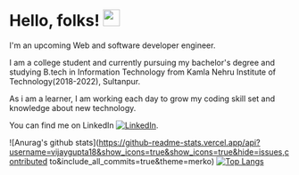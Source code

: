 
# Hello, folks! <img src="https://raw.githubusercontent.com/MartinHeinz/MartinHeinz/master/wave.gif" width="30px">

I'm an upcoming Web and software developer engineer. 

I am a college student and currently pursuing my bachelor's degree and studying B.tech
in Information Technology from Kamla Nehru Institute of Technology(2018-2022), Sultanpur.

As i am a learner, I am working each day to  grow my coding skill set and knowledge about new technology.
<!-- Actual text -->

You can find me on LinkedIn  [![LinkedIn][2.2]][2].

<!-- Icons -->


[2.2]: https://raw.githubusercontent.com/MartinHeinz/MartinHeinz/master/linkedin-3-16.png (LinkedIn icon without padding)

<!-- Links to your social media accounts -->


[2]: https://www.linkedin.com/in/vijaygupta18/

![Anurag's github stats](https://github-readme-stats.vercel.app/api?username=vijaygupta18&show_icons=true&show_icons=true&hide=issues,contributed to&include_all_commits=true&theme=merko)
[![Top Langs](https://github-readme-stats.vercel.app/api/top-langs/?username=vijaygupta18&hide=html&layout=compact)](https://github.com/anuraghazra/github-readme-stats)

<!--
**vijaygupta18/vijaygupta18** is a ✨ _special_ ✨ repository because its `README.md` (this file) appears on your GitHub profile.

Here are some ideas to get you started:

- 🔭 I’m currently working on 
- 🌱 I’m currently learning 
- 👯 I’m looking to collaborate on ...
- 🤔 I’m looking for help with ...
- 💬 Ask me about ...
- 📫 How to reach me: ...
- 😄 Pronouns: ...
- ⚡ Fun fact: ...
-->

